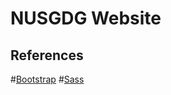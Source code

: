 # NUSGDG Website

## References
#[Bootstrap](https://getbootstrap.com/docs/5.3/getting-started/introduction/)
#[Sass](https://sass-lang.com/guide/)

